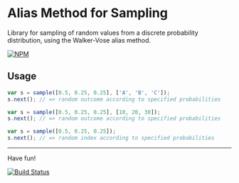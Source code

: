 # Alias Method for Sampling

Library for sampling of random values from a discrete probability distribution, using the Walker-Vose alias method.

[![NPM](https://nodei.co/npm/alias-sampling.png?mini=true)](https://nodei.co/npm/alias-sampling/)

## Usage

```javascript
var s = sample([0.5, 0.25, 0.25], ['A', 'B', 'C']);
s.next(); // => random outcome according to specified probabilities
```

```javascript
var s = sample([0.5, 0.25, 0.25], [10, 20, 30]);
s.next(); // => random outcome according to specified probabilities
```

```javascript
var s = sample([0.5, 0.25, 0.25]);
s.next(); // => random index according to specified probabilities
```

* * * *

Have fun!

[![Build Status](https://travis-ci.org/mfornos/sampling.svg)](https://travis-ci.org/mfornos/sampling)
